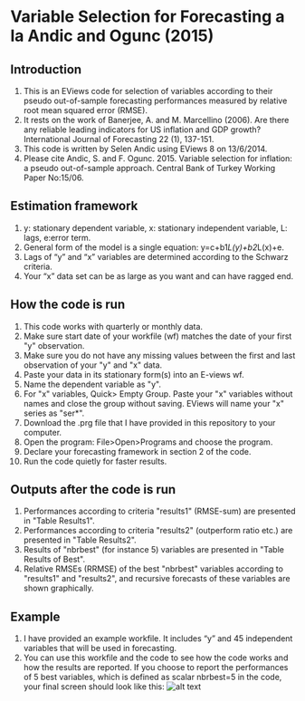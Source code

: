 # Variable Selection for Forecasting a la Andic and Ogunc (2015)
## Introduction
1)	This is an EViews code for selection of variables according to their pseudo out-of-sample forecasting performances measured by relative root mean squared error (RMSE).
2)	It rests on the work of Banerjee, A. and M. Marcellino (2006). Are there any reliable leading indicators for US inflation and GDP growth? International Journal of Forecasting 22 (1), 137-151.
3)	This code is written by Selen Andic using EViews 8 on 13/6/2014.
4)	Please cite Andic, S. and F. Ogunc. 2015. Variable selection for inflation: a pseudo out-of-sample approach. Central Bank of Turkey Working Paper No:15/06.

## Estimation framework
1)	y: stationary dependent variable, x: stationary independent variable, L: lags, e:error term.
2)	General form of the model is a single equation: y=c+b1*L(y)+b2*L(x)+e.
3)	Lags of “y” and “x” variables are determined according to the Schwarz criteria.
4)	Your “x” data set can be as large as you want and can have ragged end.

## How the code is run
1)	This code works with quarterly or monthly data.
5)	Make sure start date of your workfile (wf) matches the date of your first "y" observation.
6)	Make sure you do not have any missing values between the first and last observation of your "y" and "x" data.
7)	Paste your data in its stationary form(s) into an E-views wf.
8)	Name the dependent variable as "y". 
9)	For "x" variables, Quick> Empty Group. Paste your "x"  variables without names and close the group without saving. EViews will name your "x" series as "ser*".
10)	Download the .prg file that I have provided in this repository to your computer.
11)	Open the program: File>Open>Programs and choose the program.
12)	Declare your forecasting framework in section 2 of the code.
13)	Run the code quietly for faster results. 

## Outputs after the code is run
1)	Performances according to criteria "results1" (RMSE-sum) are presented in "Table Results1".
2)	Performances according to criteria "results2" (outperform ratio etc.) are presented in "Table Results2".
3)	Results of "nbrbest" (for instance 5) variables are presented in "Table Results of Best".
4)	Relative RMSEs (RRMSE) of the best "nbrbest" variables according to "results1"  and "results2", and recursive forecasts of these variables are shown graphically.

## Example
1)	I have provided an example workfile. It includes “y” and 45 independent variables that will be used in forecasting. 
2)  You can use this workfile and the code to see how the code works and how the results are reported. If you choose to report the performances of 5 best variables, which is defined as scalar nbrbest=5 in the code, your final screen should look like this:
![alt text](https://github.com/selenandic/ms-beevision/blob/master/Example_final%20screen%20after%20the%20code%20is%20run.PNG)
